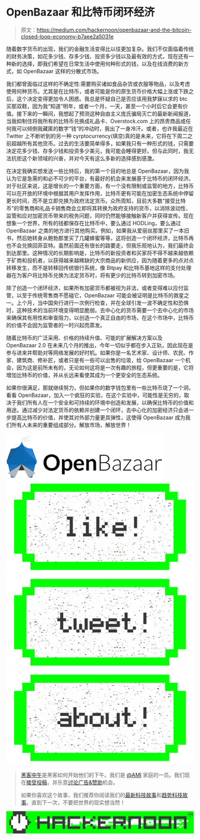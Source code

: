 # OpenBazaar 和比特币闭环经济

> 原文：<https://medium.com/hackernoon/openbazaar-and-the-bitcoin-closed-loop-economy-b7aee2a5031e>

随着数字货币的出现，我们的金融生活变得比以往更加复杂。我们不仅面临着传统的财务决策，如花多少钱、存多少钱、投资多少钱以及最有效的方式，现在还有一种新的选择，即我们希望在日常生活中使用何种形式的钱，以及在线消费的新方式，如 OpenBazaar 这样的分散式市场。

我们都曾面临过这样的不确定性:需要购买诸如食品杂货或衣服等物品，以及考虑使用何种货币。尤其是在比特币，或者可能是你的原生货币价格大幅上涨或下跌之后，这个决定变得更加令人困惑。我总是怀疑自己是否应该用我梦寐以求的 btc 买那双鞋，因为我“知道”明年，或者一个月，一天，甚至一个小时后它会更有价值。接下来的一瞬间，我想起了预测这种自由主义庞氏骗局灭亡的最新新闻报道，当我抑制住将我所有的比特币兑换成礼品卡、Overstock.com 上的昂贵商品或任何我可以倾倒我藏匿的数字“钱”的冲动时，我出了一身冷汗。或者，也许我最近在 Twitter 上不断听到的另一种 cyrptocurrency(填空)真的是未来，它将在下周二之前超越所有其他货币。过去的生活要简单得多，如果我只有一种形式的钱，只需要决定花多少钱、存多少钱和投资多少美元，我可能会睡得更好。但与此同时，我无法抗拒这个新领域的兴奋，并对今天有这么多新的选择感到感激。

在决定我确实想发送一些比特后，我的第一个目的地总是 OpenBazaar，因为我认为它是急需的和必不可少的平台，有最好的机会来发展基于比特币的闭环经济。对于社区来说，这是增长的一个重要方面，有一个没有限制或监管的地方，比特币可以在开放的环境中根据其用户发挥作用，比特币更有可能在加密生态系统中停留更长时间，而不是立即兑换为政府法定货币。众所周知，目前大多数“接受比特币”的零售商和礼品卡销售商会立即将其转换为政府支持的货币，以消除波动性、监管和应对加密货币带来的税务问题，同时仍然能够接触新客户并获得宣传。现在想象一个世界，所有的钱都保存在比特币中，要么通过 HODLing，要么通过 OpenBazaar 之类的地方进行其他购买。例如，如果我从爱丽丝那里买了一本旧书，然后她转身从鲍勃那里买了几罐蜂蜜等等，这将创造一个闭环经济，比特币再也不会兑换回菲亚特。虽然前面还有很长的路要走，但我乐观地认为，我们最终会到达那里。这种情况的长期影响是，比特币的新投资者和买家将不得不越来越依赖于矿商和投机者，以获得越来越稀缺的大宗商品的新供应，因为随着更多的点对点转移发生，而不是转移回传统银行系统，像 Bitpay 和比特币基地这样的支付处理器在为客户将比特币兑换为法定货币时，将有更少的比特币转到加密市场。

除了创造一个闭环经济，如果所有加密货币都被视为非法，或者变得难以应付监管，以至于传统零售商不愿碰它，OpenBazaar 可能会被证明是比特币的救星之一。上个月，当中国央行进行一次例行检查，并在全球引发一波不确定性和恐惧时，这种技术的当前环境变得明显脆弱。去中心化的货币需要一个去中心化的市场来确保其有用性和审查阻力，以创造一个真正自由的市场，在这个市场中，比特币的价值不会因为监管者的一时兴起而蒸发。

随着比特币的广泛采用、价格的持续升值、可能的扩展解决方案以及 OpenBazaar 2.0 在未来几个月的推出，今年一切似乎都在步入正轨，因此现在是参与进来并帮助对等网络发展的好时机。如果你是一名艺术家、设计师、农民、作家、建筑商、修补匠，或者只是有一些可以出售的垃圾，给 OpenBazaar 一个机会，因为这是前所未有的，无论如何这将是一次有趣的旅程，但更重要的是，它将增加比特币的价值，并从长远来看使其成为一个更安全的生态系统。

如果你很满足，那就继续努力，但如果你的数字钱包里有一些比特币烧了一个洞，看看 OpenBazaar，加入一个疯狂的实验，在这个实验中，可能性是无穷的，取决于我们所有人在一个安全和可持续的环境中创造和发展，以确保比特币的价值和用途。通过减少对法定货币的依赖并创建一个闭环，去中心化的加密经济只会进一步提高比特币的价值，并使其对外部力量更具弹性，这使得 OpenBazaar 成为我们所有人未来的重要组成部分。解放市场，解放世界！

![](img/6b27e699eb4a85a2bccacee31979c605.png)[![](img/50ef4044ecd4e250b5d50f368b775d38.png)](http://bit.ly/HackernoonFB)[![](img/979d9a46439d5aebbdcdca574e21dc81.png)](https://goo.gl/k7XYbx)[![](img/2930ba6bd2c12218fdbbf7e02c8746ff.png)](https://goo.gl/4ofytp)

> [黑客中午](http://bit.ly/Hackernoon)是黑客如何开始他们的下午。我们是 [@AMI](http://bit.ly/atAMIatAMI) 家庭的一员。我们现在[接受投稿](http://bit.ly/hackernoonsubmission)，并乐意[讨论广告&赞助](mailto:partners@amipublications.com)机会。
> 
> 如果你喜欢这个故事，我们推荐你阅读我们的[最新科技故事](http://bit.ly/hackernoonlatestt)和[趋势科技故事](https://hackernoon.com/trending)。直到下一次，不要把世界的现实想当然！

![](img/be0ca55ba73a573dce11effb2ee80d56.png)